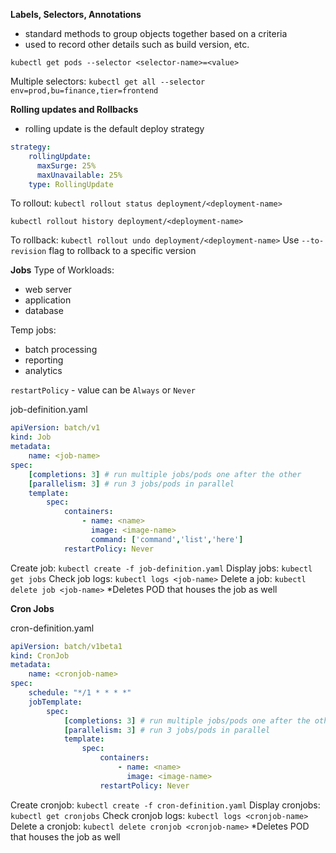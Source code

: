 **Labels, Selectors, Annotations**
- standard methods to group objects together based on a criteria
- used to record other details such as build version, etc.

`kubectl get pods --selector <selector-name>=<value>`

Multiple selectors:
`kubectl get all --selector env=prod,bu=finance,tier=frontend`


**Rolling updates and Rollbacks**
- rolling update is the default deploy strategy

```yml
strategy:
    rollingUpdate:
      maxSurge: 25%
      maxUnavailable: 25%
    type: RollingUpdate
```

To rollout:
`kubectl rollout status deployment/<deployment-name>`

`kubectl rollout history deployment/<deployment-name>`

To rollback:
`kubectl rollout undo deployment/<deployment-name>`
Use `--to-revision` flag to rollback to a specific version

**Jobs**
Type of Workloads:
- web server
- application
- database

Temp jobs:
- batch processing
- reporting
- analytics

`restartPolicy` - value can be `Always` or `Never`

job-definition.yaml
```yml
apiVersion: batch/v1
kind: Job
metadata:
    name: <job-name>
spec:
    [completions: 3] # run multiple jobs/pods one after the other
    [parallelism: 3] # run 3 jobs/pods in parallel
    template:
        spec:
            containers:
                - name: <name>
                  image: <image-name>
                  command: ['command','list','here'] 
            restartPolicy: Never         
```
Create job:
`kubectl create -f job-definition.yaml`
Display jobs:
`kubectl get jobs`
Check job logs:
`kubectl logs <job-name>`
Delete a job:
`kubectl delete job <job-name>`
*Deletes POD that houses the job as well


**Cron Jobs**

cron-definition.yaml
```yml
apiVersion: batch/v1beta1
kind: CronJob
metadata:
    name: <cronjob-name>
spec:
    schedule: "*/1 * * * *"
    jobTemplate:
        spec:
            [completions: 3] # run multiple jobs/pods one after the other
            [parallelism: 3] # run 3 jobs/pods in parallel
            template:
                spec:
                    containers:
                        - name: <name>
                          image: <image-name>
                    restartPolicy: Never         
```
Create cronjob:
`kubectl create -f cron-definition.yaml`
Display cronjobs:
`kubectl get cronjobs`
Check cronjob logs:
`kubectl logs <cronjob-name>`
Delete a cronjob:
`kubectl delete cronjob <cronjob-name>`
*Deletes POD that houses the job as well